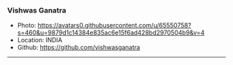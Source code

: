 ### Vishwas Ganatra
- Photo: https://avatars0.githubusercontent.com/u/65550758?s=460&u=9879d1c14384e835ac6e15f6ad428bd2970504b9&v=4
- Location: INDIA
- Github: https://github.com/vishwasganatra
***

